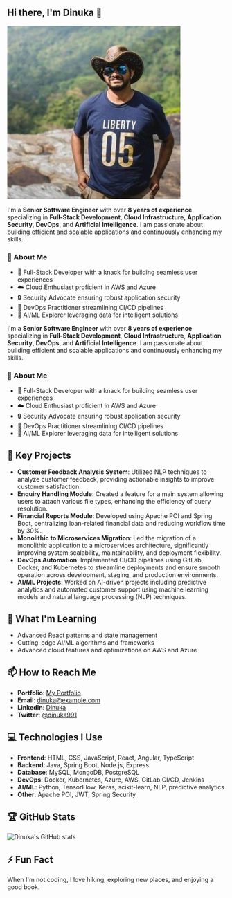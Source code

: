 ## Hi there, I'm Dinuka 👋

![Profile Banner](https://github.com/Dinuka991/Dinuka991/blob/main/asset/dinuka.jpeg)


I'm a **Senior Software Engineer** with over **8 years of experience** specializing in **Full-Stack Development**, **Cloud Infrastructure**, **Application Security**, **DevOps**, and **Artificial Intelligence**. I am passionate about building efficient and scalable applications and continuously enhancing my skills.

### 🚀 About Me
- 🌟 Full-Stack Developer with a knack for building seamless user experiences
- ☁️ Cloud Enthusiast proficient in AWS and Azure
- 🔒 Security Advocate ensuring robust application security
- 🔄 DevOps Practitioner streamlining CI/CD pipelines
- 🤖 AI/ML Explorer leveraging data for intelligent solutions


I'm a **Senior Software Engineer** with over **8 years of experience** specializing in **Full-Stack Development**, **Cloud Infrastructure**, **Application Security**, **DevOps**, and **Artificial Intelligence**. I am passionate about building efficient and scalable applications and continuously enhancing my skills.

### 🚀 About Me
- 🌟 Full-Stack Developer with a knack for building seamless user experiences
- ☁️ Cloud Enthusiast proficient in AWS and Azure
- 🔒 Security Advocate ensuring robust application security
- 🔄 DevOps Practitioner streamlining CI/CD pipelines
- 🤖 AI/ML Explorer leveraging data for intelligent solutions

## 🔭 Key Projects
- **Customer Feedback Analysis System**: Utilized NLP techniques to analyze customer feedback, providing actionable insights to improve customer satisfaction.
- **Enquiry Handling Module**: Created a feature for a main system allowing users to attach various file types, enhancing the efficiency of query resolution.
- **Financial Reports Module**: Developed using Apache POI and Spring Boot, centralizing loan-related financial data and reducing workflow time by 30%.
- **Monolithic to Microservices Migration**: Led the migration of a monolithic application to a microservices architecture, significantly improving system scalability, maintainability, and deployment flexibility.
- **DevOps Automation**: Implemented CI/CD pipelines using GitLab, Docker, and Kubernetes to streamline deployments and ensure smooth operation across development, staging, and production environments.
- **AI/ML Projects**: Worked on AI-driven projects including predictive analytics and automated customer support using machine learning models and natural language processing (NLP) techniques.

## 🌱 What I'm Learning
- Advanced React patterns and state management
- Cutting-edge AI/ML algorithms and frameworks
- Advanced cloud features and optimizations on AWS and Azure


## 📫 How to Reach Me
- **Portfolio**: [My Portfolio](https://dinuka991.github.io/)
- **Email**: dinuka@example.com
- **LinkedIn**: [Dinuka](https://linkedin.com/in/dinuka)
- **Twitter**: [@dinuka991](https://twitter.com/dinuka991)

## 💻 Technologies I Use
- **Frontend**: HTML, CSS, JavaScript, React, Angular, TypeScript
- **Backend**: Java, Spring Boot, Node.js, Express
- **Database**: MySQL, MongoDB, PostgreSQL
- **DevOps**: Docker, Kubernetes, Azure, AWS, GitLab CI/CD, Jenkins
- **AI/ML**: Python, TensorFlow, Keras, scikit-learn, NLP, predictive analytics
- **Other**: Apache POI, JWT, Spring Security

## 🏆 GitHub Stats
![Dinuka's GitHub stats](https://github-readme-stats.vercel.app/api?username=dinuka991&show_icons=true&theme=radical)

## ⚡ Fun Fact
When I'm not coding, I love hiking, exploring new places, and enjoying a good book.
